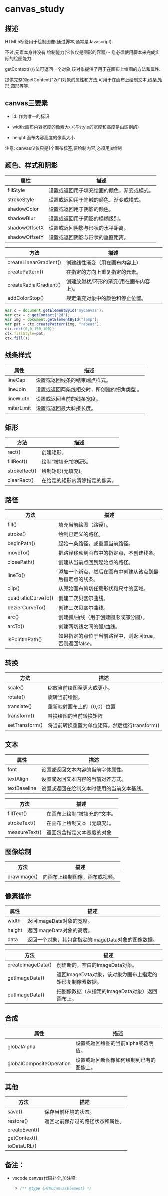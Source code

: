 # canvas_study
## 描述

HTML5<canvas>标签用于绘制图像(通过脚本,通常是Javascript).

不过,<canvas>元素本身并没有 绘制能力(它仅仅是图形的容器) - 您必须使用脚本来完成实际的绘图能力.

getContext()方法可返回一个对象,该对象提供了用于在画布上绘图的方法和属性.

提供完整的getContext("2d")对象的属性和方法,可用于在画布上绘制文本,线条,矩形,圆形等等.

## canvas三要素

* id: 作为唯一的标识

* width:画布内容宽度的像素大小(与style的宽度和高度是由区别的)
* height:画布内容高度的像素大小

注意: canvas仅仅只是1个画布标签,要绘制内容,必须用js绘制

## 颜色、样式和阴影

| 属性          | 描述                                       |
| ------------- | ------------------------------------------ |
| fillStyle     | 设置或返回用于填充绘画的颜色，渐变或模式。 |
| strokeStyle   | 设置或返回用于笔触的颜色、渐变或模式。     |
| shadowColor   | 设置或返回用于阴影的颜色。                 |
| shadowBlur    | 设置或返回用于阴影的模糊级别。             |
| shadowOffsetX | 设置或返回阴影与形状的水平距离。           |
| shadowOffsetY | 设置或返回阴影与形状的垂直距离。           |

| 方法                   | 描述                                    |
| ---------------------- | --------------------------------------- |
| createLinearGradient() | 创建线性渐变（用在画布内容上）          |
| createPattern()        | 在指定的方向上重复指定的元素。          |
| createRadialGradient() | 创建放射状/环形的渐变(用在画布内容上)。 |
| addColorStop()         | 规定渐变对象中的颜色和停止位置。        |

```js
var c = document.getElementById('myCanvas');
var ctx = c.getContext("2d");
var img = document.getElementById("lamp");
var pat = ctx.createPattern(img, "repeat");
ctx.rect(0,0,150,100);
ctx.fillStyle=pat;
ctx.fill();
```

## 线条样式

| 属性       | 描述                                        |
| ---------- | ------------------------------------------- |
| lineCap    | 设置或返回线条的结束端点样式。              |
| lineJoin   | 设置或返回两条线相交时，所创建的拐角类型 。 |
| lineWidth  | 设置或返回当前的线条宽度。                  |
| miterLimit | 设置或返回最大斜接长度。                    |

## 矩形

| 方法         | 描述                           |
| ------------ | ------------------------------ |
| rect()       | 创建矩形。                     |
| fillRect()   | 绘制”被填充“的矩形。           |
| strokeRect() | 绘制矩形(无填充)。             |
| clearRect()  | 在给定的矩形内清除指定的像素。 |

## 路径

| 方法               | 描述                                                     |
| ------------------ | -------------------------------------------------------- |
| fill()             | 填充当前绘图（路径）。                                   |
| stroke()           | 绘制已定义的路径。                                       |
| beginPath()        | 起始一条路径，或重置当前路径。                           |
| moveTo()           | 把路径移动到画布中的指定点，不创建线条。                 |
| closePath()        | 创建从当前点回到起始点的路径。                           |
| lineTo()           | 添加一个新点，然后在画布中创建从该点到最后指定点的线条。 |
| clip()             | 从原始画布剪切任意形状和尺寸的区域。                     |
| quadraticCurveTo() | 创建二次贝塞尔曲线。                                     |
| bezierCurveTo()    | 创建三次贝塞尔曲线。                                     |
| arc()              | 创建弧/曲线（用于创建圆形或部分圆）。                    |
| arcTo()            | 创建两切线之间的弧/曲线。                                |
| isPointlnPath()    | 如果指定的点位于当前路径中，则返回true，否则返回false。  |

## 转换

| 方法           | 描述                                          |
| -------------- | --------------------------------------------- |
| scale()        | 缩放当前绘图至更大或更小。                    |
| rotate()       | 旋转当前绘图。                                |
| translate()    | 重新映射画布上的（0,0）位置                   |
| transform()    | 替换绘图的当前转换矩阵                        |
| setTransform() | 将当前转换重置为单位矩阵。然后运行transform() |

## 文本

| 属性         | 描述                                       |
| ------------ | ------------------------------------------ |
| font         | 设置或返回文本内容的当前字体属性。         |
| textAlign    | 设置或返回文本内容的当前对齐方式。         |
| textBaseline | 设置或返回在绘制文本时使用的当前文本基线。 |

| 方法          | 描述                         |
| ------------- | ---------------------------- |
| fillText()    | 在画布上绘制”被填充的“文本。 |
| strokeText()  | 在画布上绘制文本（无填充）。 |
| measureText() | 返回包含指定文本宽度的对象   |

## 图像绘制

| 方法        | 描述                           |
| ----------- | ------------------------------ |
| drawImage() | 向画布上绘制图像，画布或视频。 |

## 像素操作

| 属性   | 描述                                                |
| ------ | --------------------------------------------------- |
| width  | 返回ImageData对象的宽度。                           |
| height | 返回ImageData对象的高度。                           |
| data   | 返回一个对象，其包含指定的ImageData对象的图像数据。 |

| 方法              | 描述                                                      |
| ----------------- | --------------------------------------------------------- |
| createImageData() | 创建新的，空白的ImageData对象。                           |
| getImageData()    | 返回ImageData对象，该对象为画布上指定的矩形复制像素数据。 |
| putImageData()    | 把图像数据（从指定的ImageData对象）返回画布上。           |

## 合成

| 属性                     | 描述                                     |
| ------------------------ | ---------------------------------------- |
| globalAlpha              | 设置或返回绘图的当前alpha或透明值。      |
| globalCompositeOperation | 设置或返回新图像如何绘制到已有的图像上。 |

## 其他

| 方法          | 描述                             |
| ------------- | -------------------------------- |
| save()        | 保存当前环境的状态。             |
| restore()     | 返回之前保存过的路径状态和属性。 |
| createEvent() |                                  |
| getContext()  |                                  |
| toDataURL()   |                                  |

## 备注：

* vscode canvas代码补全,加注释: 

  * ```js
    /** @type {HTMLCanvasElement} */ 
    ```

